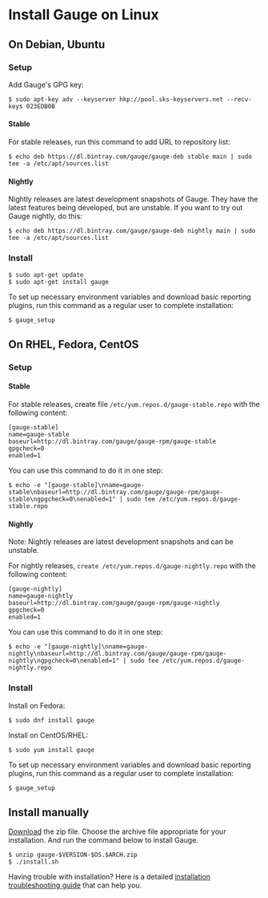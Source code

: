 # Install Gauge on Linux

## On Debian, Ubuntu

### Setup

Add Gauge's GPG key:

```
$ sudo apt-key adv --keyserver hkp://pool.sks-keyservers.net --recv-keys 023EDB0B
```

#### Stable

For stable releases, run this command to add URL to repository list:

```
$ echo deb https://dl.bintray.com/gauge/gauge-deb stable main | sudo tee -a /etc/apt/sources.list
```

#### Nightly

Nightly releases are latest development snapshots of Gauge. They have the latest features being developed, but are unstable. If you want to try out Gauge nightly, do this:

```
$ echo deb https://dl.bintray.com/gauge/gauge-deb nightly main | sudo tee -a /etc/apt/sources.list
```

### Install

```
$ sudo apt-get update
$ sudo apt-get install gauge
```

To set up necessary environment variables and download basic reporting plugins, run this command as a regular user to complete installation:

```
$ gauge_setup
```

## On RHEL, Fedora, CentOS

### Setup

#### Stable

For stable releases, create file `/etc/yum.repos.d/gauge-stable.repo` with the following content:

```
[gauge-stable]
name=gauge-stable
baseurl=http://dl.bintray.com/gauge/gauge-rpm/gauge-stable
gpgcheck=0
enabled=1
```

You can use this command to do it in one step:

```
$ echo -e "[gauge-stable]\nname=gauge-stable\nbaseurl=http://dl.bintray.com/gauge/gauge-rpm/gauge-stable\ngpgcheck=0\nenabled=1" | sudo tee /etc/yum.repos.d/gauge-stable.repo
```

#### Nightly

Note: Nightly releases are latest development snapshots and can be unstable.

For nightly releases, `create /etc/yum.repos.d/gauge-nightly.repo` with the following content:

```
[gauge-nightly]
name=gauge-nightly
baseurl=http://dl.bintray.com/gauge/gauge-rpm/gauge-nightly
gpgcheck=0
enabled=1
```

You can use this command to do it in one step:

```
$ echo -e "[gauge-nightly]\nname=gauge-nightly\nbaseurl=http://dl.bintray.com/gauge/gauge-rpm/gauge-nightly\ngpgcheck=0\nenabled=1" | sudo tee /etc/yum.repos.d/gauge-nightly.repo
```

### Install

Install on Fedora:

```
$ sudo dnf install gauge
```

Install on CentOS/RHEL:

```
$ sudo yum install gauge
```

To set up necessary environment variables and download basic reporting plugins, run this command as a regular user to complete installation:

```
$ gauge_setup
```

## Install manually

[Download](http://getgauge.io/get-started) the zip file. Choose the archive file appropriate for your installation. And run the command below to install Gauge.

```
$ unzip gauge-$VERSION-$OS.$ARCH.zip
$ ./install.sh
```

Having trouble with installation? Here is a detailed [installation troubleshooting guide](../../troubleshooting/installation.md) that can help you.
